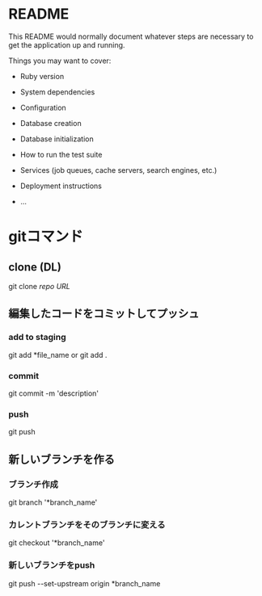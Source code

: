 # README

This README would normally document whatever steps are necessary to get the
application up and running.

Things you may want to cover:

* Ruby version

* System dependencies

* Configuration

* Database creation

* Database initialization

* How to run the test suite

* Services (job queues, cache servers, search engines, etc.)

* Deployment instructions

* ...

# gitコマンド
## clone (DL)
git clone *repo URL*

## 編集したコードをコミットしてプッシュ

### add to staging
git add *file_name
or
git add .

### commit
git commit -m 'description'

### push
git push

## 新しいブランチを作る
### ブランチ作成
git branch '*branch_name'

### カレントブランチをそのブランチに変える
git checkout '*branch_name'

### 新しいブランチをpush
git push --set-upstream origin *branch_name

